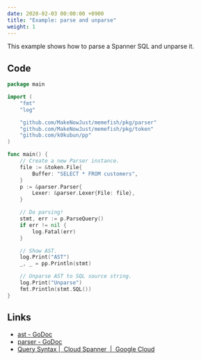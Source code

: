 ```yaml
---
date: 2020-02-03 00:00:00 +0900
title: "Example: parse and unparse"
weight: 1
---
```


This example shows how to parse a Spanner SQL and unparse it.

 <!--more--> 

 ## Code

```go
package main

import (
	"fmt"
	"log"

	"github.com/MakeNowJust/memefish/pkg/parser"
	"github.com/MakeNowJust/memefish/pkg/token"
	"github.com/k0kubun/pp"
)

func main() {
	// Create a new Parser instance.
	file := &token.File{
		Buffer: "SELECT * FROM customers",
	}
	p := &parser.Parser{
		Lexer: &parser.Lexer{File: file},
	}

	// Do parsing!
	stmt, err := p.ParseQuery()
	if err != nil {
		log.Fatal(err)
	}

	// Show AST.
	log.Print("AST")
	_, _ = pp.Println(stmt)

	// Unparse AST to SQL source string.
	log.Print("Unparse")
	fmt.Println(stmt.SQL())
}
```

## Links

- [ast - GoDoc](https://godoc.org/github.com/MakeNowJust/memefish/pkg/ast)
- [parser - GoDoc](https://godoc.org/github.com/MakeNowJust/memefish/pkg/parser)
- [Query Syntax |  Cloud Spanner  |  Google Cloud](https://cloud.google.com/spanner/docs/query-syntax)
